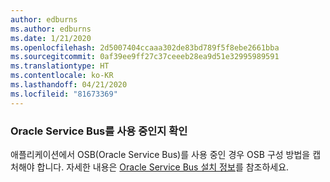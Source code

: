 ```yaml
---
author: edburns
ms.author: edburns
ms.date: 1/21/2020
ms.openlocfilehash: 2d5007404ccaaa302de83bd789f5f8ebe2661bba
ms.sourcegitcommit: 0af39ee9ff27c37ceeeb28ea9d51e32995989591
ms.translationtype: HT
ms.contentlocale: ko-KR
ms.lasthandoff: 04/21/2020
ms.locfileid: "81673369"
---
```

### <a name="determine-whether-oracle-service-bus-is-in-use"></a>Oracle Service Bus를 사용 중인지 확인

애플리케이션에서 OSB(Oracle Service Bus)를 사용 중인 경우 OSB 구성 방법을 캡처해야 합니다. 자세한 내용은 [Oracle Service Bus 설치 정보](https://docs.oracle.com/en/middleware/fusion-middleware/12.2.1.3/inosb/product-installation.html)를 참조하세요.

